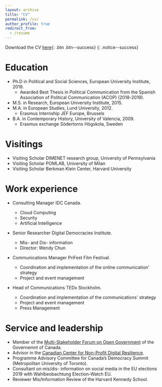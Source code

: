 ```yaml
---
layout: archive
title: "CV"
permalink: /cv/
author_profile: true
redirect_from:
  - /resume
---
```


Download the CV [here](/files/CV_Javier.pdf){: .btn .btn--success}
{: .notice--success}



Education
======
* Ph.D in Political and Social Sciences, European University Institute, 2019.
	- Awarded Best Thesis in Political Communication from the Spanish Association of Political Communication (ACOP) (2018-2019). 
* M.S. in Research, European University Institute, 2015.
* M.A. in European Studies, Lund University, 2012.
	- Erasmus Internship JEF Europe, Brussels
* B.A. in Contemporary History, University of Valencia, 2009.
	- Erasmus exchange Södertorns Högskola, Sweden
 
  
 Visitings
======  

- Visiting Scholar DIMENET research group, University of Pennsylvania
- Visiting Scholar POMLAB, University of Milan
- Visiting Scholar Berkman Klein Center, Harvard University
 
   
Work experience
======

* Consulting Manager IDC Canada.
  * Cloud Computing
  * Security
  * Artificial Intelligence

* Senior Researcher Digital Democracies Institute.
  * Mis- and Dis- information
  * Director: Wendy Chun
 
* Communications Manager PriFest Film Festival.
  * Coordination and implementation of the online communication' strategy
  * Project and event management
 
* Head of Communications TEDx Stockholm.
  * Coordination and implementation of the communications' strategy
  * Project and event management
  * Press Management
 
  
Service and leadership
====== 
* Member of the [Multi-Stakeholder Forum on Open Government](https://open.canada.ca/en/multi-stakeholder-forum-open-government) of the Governemnt of Canada.
* Advisor in the [Canadian Center for Non-Profit Digital Resilience](https://ccndr.ca/).
* Programme Advisory Committee for Canada’s Democracy Summit (Metropolitan University of Toronto).
* Consultant on mis/dis- information on social media in the EU elections 2019 with Wahlbeobachtung Election-Watch EU.
* Reviewer Mis/Information Review of the Harvard Kennedy School.

